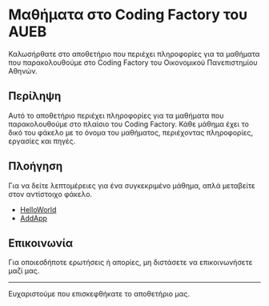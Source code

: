 # Μαθήματα στο Coding Factory του AUEB

Καλωσήρθατε στο αποθετήριο που περιέχει πληροφορίες για τα μαθήματα που παρακολουθούμε στο Coding Factory του Οικονομικού Πανεπιστημίου Αθηνών.

## Περίληψη

Αυτό το αποθετήριο περιέχει πληροφορίες για τα μαθήματα που παρακολουθούμε στο πλαίσιο του Coding Factory. Κάθε μάθημα έχει το δικό του φάκελο με το όνομα του μαθήματος, 
περιέχοντας πληροφορίες, εργασίες και πηγές.

## Πλοήγηση

Για να δείτε λεπτομέρειες για ένα συγκεκριμένο μάθημα, απλά μεταβείτε στον αντίστοιχο φάκελο.

- [HelloWorld](https://github.com/DimThom/CodingFactory23a/blob/main/ch1/HelloWorld.java)
- [AddApp](https://github.com/DimThom/CodingFactory23a/blob/main/ch1/AddApp.java)

## Επικοινωνία

Για οποιεσδήποτε ερωτήσεις ή απορίες, μη διστάσετε να επικοινωνήσετε μαζί μας.

---

Ευχαριστούμε που επισκεφθήκατε το αποθετήριο μας.
